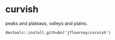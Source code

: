 # curvish

peaks and plateaus, valleys and plains.

```{r}
devtools::install_githubn('jflournoy/curvish')
```
